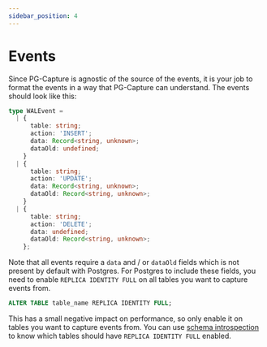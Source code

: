 ```yaml
---
sidebar_position: 4
---
```


# Events

Since PG-Capture is agnostic of the source of the events, it is your job to format the events in a way that PG-Capture can understand. The events should look like this: 

```typescript
type WALEvent =
  | {
      table: string;
      action: 'INSERT';
      data: Record<string, unknown>;
      dataOld: undefined;
    }
  | {
      table: string;
      action: 'UPDATE';
      data: Record<string, unknown>;
      dataOld: Record<string, unknown>;
    }
  | {
      table: string;
      action: 'DELETE';
      data: undefined;
      dataOld: Record<string, unknown>;
    };
```

Note that all events require a `data` and / or `dataOld` fields which is not present by default with Postgres. For Postgres to include these fields, you need to enable `REPLICA IDENTITY FULL` on all tables you want to capture events from. 

```sql
ALTER TABLE table_name REPLICA IDENTITY FULL;
```

This has a small negative impact on performance, so only enable it on tables you want to capture events from. You can use [schema introspection](introspection) to know which tables should have `REPLICA IDENTITY FULL` enabled. 
